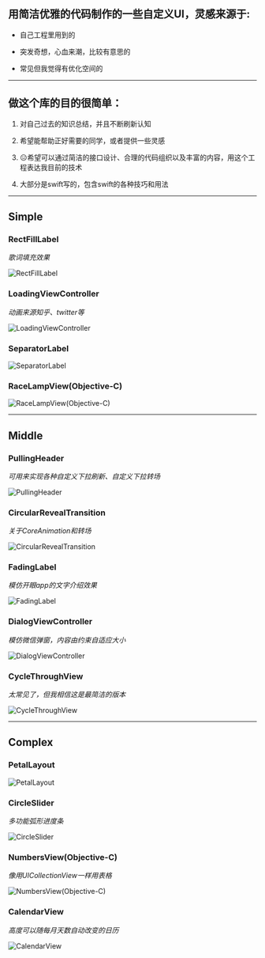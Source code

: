 ## 用简洁优雅的代码制作的一些自定义UI，灵感来源于:

* 自己工程里用到的

* 突发奇想，心血来潮，比较有意思的

* 常见但我觉得有优化空间的

---

## 做这个库的目的很简单：

1. 对自己过去的知识总结，并且不断刷新认知

2. 希望能帮助正好需要的同学，或者提供一些灵感

3. 😑希望可以通过简洁的接口设计、合理的代码组织以及丰富的内容，用这个工程表达我目前的技术

4. 大部分是swift写的，包含swift的各种技巧和用法

---

## Simple 
### RectFillLabel
*歌词填充效果*

![RectFillLabel](https://github.com/blurryssky/10000ui/blob/master/gifs/Simple/RectFillLabel.gif)

### LoadingViewController
*动画来源知乎、twitter等*

![LoadingViewController](https://github.com/blurryssky/10000ui-swift/blob/master/gifs/Simple/LoadingViewController.gif)

### SeparatorLabel
![SeparatorLabel](https://github.com/blurryssky/10000ui-swift/blob/master/gifs/Simple/SeparatorLabel.png)

### RaceLampView(Objective-C)
![RaceLampView(Objective-C)](https://github.com/blurryssky/10000ui-swift/blob/master/gifs/Simple/RaceLampView.gif)

---

## Middle 
### PullingHeader
*可用来实现各种自定义下拉刷新、自定义下拉转场*

![PullingHeader](https://github.com/blurryssky/10000ui/blob/master/gifs/Middle/PullHeader.gif)

### CircularRevealTransition
*关于CoreAnimation和转场*

![CircularRevealTransition](https://github.com/blurryssky/10000ui/blob/master/gifs/Middle/CircularRevealTransition.gif)

### FadingLabel
*模仿开眼app的文字介绍效果*

![FadingLabel](https://github.com/blurryssky/10000ui/blob/master/gifs/Middle/FadingLabel.gif)

### DialogViewController
*模仿微信弹窗，内容由约束自适应大小*

![DialogViewController](https://github.com/blurryssky/10000ui-swift/blob/master/gifs/Middle/DialogViewController.gif)

### CycleThroughView
*太常见了，但我相信这是最简洁的版本*

![CycleThroughView](https://github.com/blurryssky/10000ui-swift/blob/master/gifs/Middle/CycleThroughView.gif)

---

## Complex 
### PetalLayout
![PetalLayout](https://github.com/blurryssky/10000ui/blob/master/gifs/Complex/PetalLayout.gif)

### CircleSlider
*多功能弧形进度条*

![CircleSlider](https://github.com/blurryssky/10000ui-swift/blob/master/gifs/Complex/CircleSlider.gif)

### NumbersView(Objective-C)
*像用UICollectionView一样用表格*

![NumbersView(Objective-C)](https://github.com/blurryssky/10000ui-swift/blob/master/gifs/Complex/NumbersView.gif)

### CalendarView
*高度可以随每月天数自动改变的日历*

![CalendarView](https://github.com/blurryssky/10000ui-swift/blob/master/gifs/Complex/CalendarView.gif)
